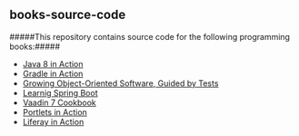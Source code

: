 books-source-code
---------------

#####This repository contains source code for the following programming books:#####
* [Java 8 in Action](http://www.amazon.com/Java-Action-Lambdas-functional-style-programming/dp/1617291994/ref=pd_sim_b_1?ie=UTF8&refRID=1NQ0HKZK3XMPFX0357H3)
* [Gradle in Action](http://www.amazon.com/Gradle-Action-Benjamin-Muschko/dp/1617291307/ref=sr_1_1?ie=UTF8&qid=1452022298&sr=8-1&keywords=gradle+in+action)
* [Growing Object-Oriented Software, Guided by Tests](http://www.amazon.com/Growing-Object-Oriented-Software-Guided-Tests/dp/0321503627/ref=sr_1_1?s=books&ie=UTF8&qid=1420411977&sr=1-1&keywords=growing+object-oriented+software+guided+by+tests)
* [Learnig Spring Boot](http://www.amazon.com/Learning-Spring-Boot-Greg-Turnquist/dp/1784393029/ref=sr_1_1?ie=UTF8&qid=1434333637&sr=8-1&keywords=learning+spring+boot)
* [Vaadin 7 Cookbook](http://www.amazon.com/Vaadin-7-Cookbook-Jaroslav-Holan-ebook/dp/B00BKZHDK4/ref=sr_1_1?s=books&ie=UTF8&qid=1434333687&sr=1-1&keywords=vaadin+7+cookbook)
* [Portlets in Action](http://www.amazon.com/Portlets-Action-Ashish-Sarin/dp/1935182544/ref=sr_1_1?ie=UTF8&qid=1453471284&sr=8-1&keywords=portlets+in+action)
* [Liferay in Action](http://www.amazon.com/Liferay-Action-Official-Portal-Development/dp/193518282X/ref=sr_1_1?ie=UTF8&qid=1453994651&sr=8-1&keywords=liferay+in+Action)
